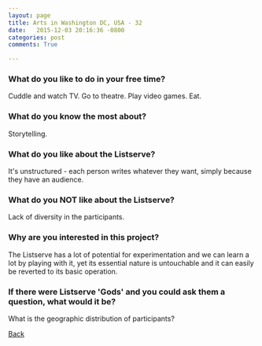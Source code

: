 ```yaml
---
layout: page
title: Arts in Washington DC, USA - 32
date:   2015-12-03 20:16:36 -0800
categories: post
comments: True

---
```


### What do you like to do in your free time?
<p>Cuddle and watch TV.
Go to theatre.
Play video games.
Eat.</p>

### What do you know the most about?
<p>Storytelling.</p>

### What do you like about the Listserve?
<p>It's unstructured - each person writes whatever they want, simply because they have an audience.</p>

### What do you NOT like about the Listserve?
<p>Lack of diversity in the participants.</p>

### Why are you interested in this project?
<p>The Listserve has a lot of potential for experimentation and we can learn a lot by playing with it, yet its essential nature is untouchable and it can easily be reverted to its basic operation.</p>

### If there were Listserve 'Gods' and you could ask them a question, what would it be?
<p>What is the geographic distribution of participants?</p>

[Back][1]

[1]: /home/responders/all